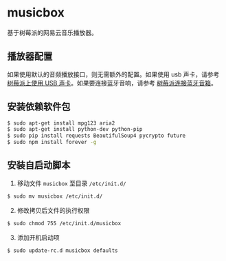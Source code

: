 # musicbox

基于树莓派的网易云音乐播放器。


## 播放器配置

如果使用默认的音频播放接口，则无需额外的配置。如果使用 usb 声卡，请参考 [树莓派上使用 USB 声卡](http://blog.xmlplus.cn/index.php/archives/5/)。如果要连接蓝牙音响，请参考 [树莓派连接蓝牙音箱](http://blog.xmlplus.cn/index.php/archives/19/)。

## 安装依赖软件包

```bash
$ sudo apt-get install mpg123 aria2
$ sudo apt-get install python-dev python-pip
$ sudo pip install requests BeautifulSoup4 pycrypto future
$ sudo npm install forever -g
```

## 安装自启动脚本

1. 移动文件 `musicbox` 至目录 `/etc/init.d/`

```bash
$ sudo mv musicbox /etc/init.d/
```

2. 修改拷贝后文件的执行权限

```bash
$ sudo chmod 755 /etc/init.d/musicbox
```

3. 添加开机启动项

```bash
$ sudo update-rc.d musicbox defaults
```